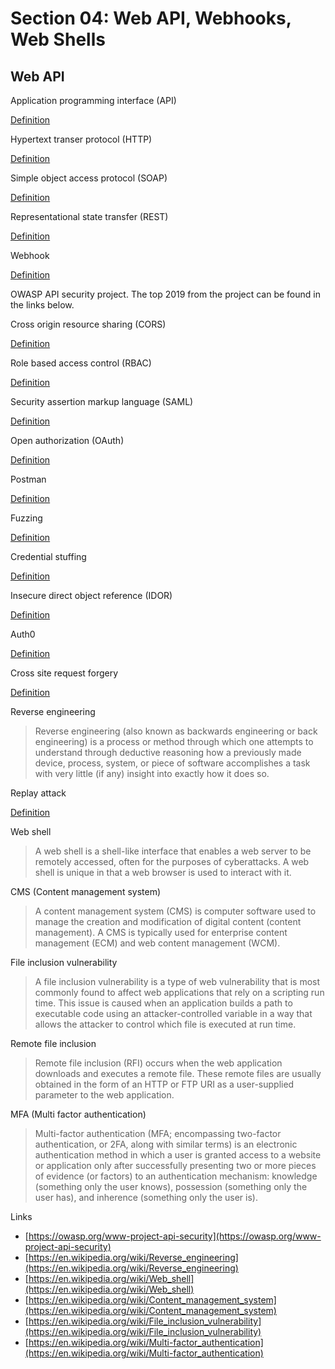 # Section 04: Web API, Webhooks, Web Shells

## Web API
Application programming interface (API)

[Definition](../definitions/definitions_A.md#application-programming-interface)

Hypertext transer protocol (HTTP)

[Definition](../definitions/definitions_H.md#hypertext-transfer-protocol)

Simple object access protocol (SOAP)
 
[Definition](../definitions/definitions_S.md#simple-object-access-protocol)

Representational state transfer (REST)

[Definition](../definitions/definitions_R.md#representational-state-transfer)

Webhook

[Definition](../definitions/definitions_W.md#webhook)

OWASP API security project. The top 2019 from the project can be found in the links below.

Cross origin resource sharing (CORS)

[Definition](../definitions/definitions_C.md#cross-origin-resource-sharing)

Role based access control (RBAC)

[Definition](../definitions/definitions_R.md#role-based-access-control)

Security assertion markup language (SAML)

[Definition](../definitions/definitions_S.md#security-assertion-markup-language)

Open authorization (OAuth)

[Definition](../definitions/definitions_O.md#open-authorization)

Postman 

[Definition](../definitions/definitions_P.md#postman)

Fuzzing

[Definition](../definitions/definitions_F.md#fuzzing)

Credential stuffing

[Definition](../definitions/definitions_C.md#credential-stuffing)

Insecure direct object reference (IDOR)

[Definition](../definitions/definitions_I.md#insecure-direct-object-reference)

Auth0

[Definition](../definitions/definitions_A.md#auth0)

Cross site request forgery

[Definition](../definitions/definitions_C.md#cross-site-request-forgery)

Reverse engineering
> Reverse engineering (also known as backwards engineering or back engineering) is a process or method through which one attempts to understand through deductive reasoning how a previously made device, process, system, or piece of software accomplishes a task with very little (if any) insight into exactly how it does so.

Replay attack

[Definition](../definitions/definitions_R.md#replay-attack)

Web shell
> A web shell is a shell-like interface that enables a web server to be remotely accessed, often for the purposes of cyberattacks.
> A web shell is unique in that a web browser is used to interact with it.

CMS (Content management system)
> A content management system (CMS) is computer software used to manage the creation and modification of digital content (content management).
> A CMS is typically used for enterprise content management (ECM) and web content management (WCM).

File inclusion vulnerability
> A file inclusion vulnerability is a type of web vulnerability that is most commonly found to affect web applications that rely on a scripting run time.
> This issue is caused when an application builds a path to executable code using an attacker-controlled variable in a way that allows the attacker to control which file is executed at run time.

Remote file inclusion
> Remote file inclusion (RFI) occurs when the web application downloads and executes a remote file.
> These remote files are usually obtained in the form of an HTTP or FTP URI as a user-supplied parameter to the web application.

MFA (Multi factor authentication)
> Multi-factor authentication (MFA; encompassing two-factor authentication, or 2FA, along with similar terms) is an electronic authentication method in which a user is granted access to a website or application only after successfully presenting two or more pieces of evidence (or factors) to an authentication mechanism: knowledge (something only the user knows), possession (something only the user has), and inherence (something only the user is).
 
Links
- [https://owasp.org/www-project-api-security](https://owasp.org/www-project-api-security)
- [https://en.wikipedia.org/wiki/Reverse_engineering](https://en.wikipedia.org/wiki/Reverse_engineering)
- [https://en.wikipedia.org/wiki/Web_shell](https://en.wikipedia.org/wiki/Web_shell)
- [https://en.wikipedia.org/wiki/Content_management_system](https://en.wikipedia.org/wiki/Content_management_system)
- [https://en.wikipedia.org/wiki/File_inclusion_vulnerability](https://en.wikipedia.org/wiki/File_inclusion_vulnerability)
- [https://en.wikipedia.org/wiki/Multi-factor_authentication](https://en.wikipedia.org/wiki/Multi-factor_authentication)
